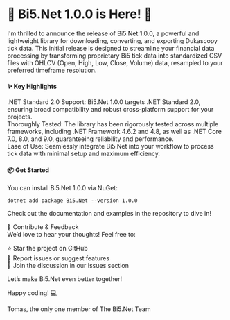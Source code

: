 # 🎉 Bi5.Net 1.0.0 is Here! 🚀  
I'm thrilled to announce the release of Bi5.Net 1.0.0, a powerful and lightweight library for downloading, converting, and exporting Dukascopy tick data. This initial release is designed to streamline your financial data processing by transforming proprietary Bi5 tick data into standardized CSV files with OHLCV (Open, High, Low, Close, Volume) data, resampled to your preferred timeframe resolution.

#### ✨ Key Highlights

.NET Standard 2.0 Support: Bi5.Net 1.0.0 targets .NET Standard 2.0, ensuring broad compatibility and robust cross-platform support for your projects.  
Thoroughly Tested: The library has been rigorously tested across multiple frameworks, including .NET Framework 4.6.2 and 4.8, as well as .NET Core 7.0, 8.0, and 9.0, guaranteeing reliability and performance.  
Ease of Use: Seamlessly integrate Bi5.Net into your workflow to process tick data with minimal setup and maximum efficiency.  

#### 📦 Get Started  
You can install Bi5.Net 1.0.0 via NuGet:

`dotnet add package Bi5.Net --version 1.0.0`

Check out the documentation and examples in the repository to dive in!  

🙌 Contribute & Feedback  
We’d love to hear your thoughts! Feel free to:

⭐ Star the project on GitHub  
🐛 Report issues or suggest features  
💬 Join the discussion in our Issues section  

Let’s make Bi5.Net even better together!

Happy coding! 💻

Tomas, the only one member of The Bi5.Net Team
